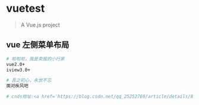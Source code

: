 # vuetest

> A Vue.js project

## vue 左侧菜单布局
``` bash
# 啦啦啦，我是卖报的小行家
vue2.0+
iview3.0+

# 吾之初心，永世不忘
面对疾风吧

# cnds地址:<a href='https://blog.csdn.net/qq_25252769/article/details/81328913'>详情</a>

```

